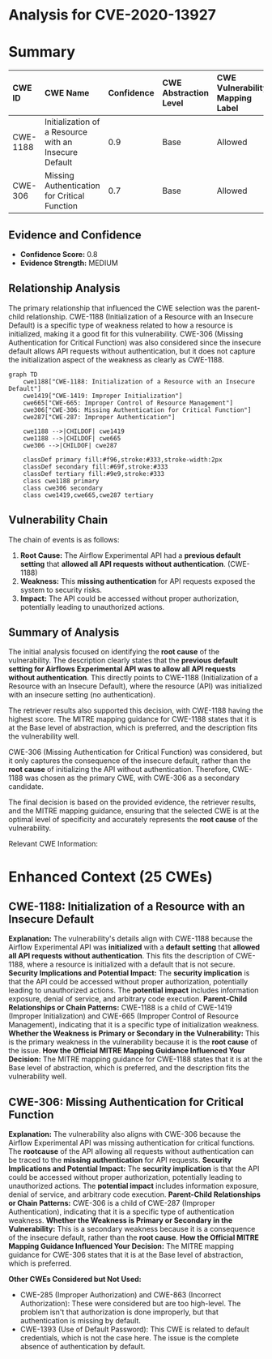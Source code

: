 # Analysis for CVE-2020-13927

# Summary
| CWE ID    | CWE Name                                                      | Confidence | CWE Abstraction Level | CWE Vulnerability Mapping Label | CWE-Vulnerability Mapping Notes |
| :-------- | :------------------------------------------------------------ | :--------- | :---------------------- | :------------------------------ | :------------------------------ |
| CWE-1188  | Initialization of a Resource with an Insecure Default       | 0.9        | Base                    | Allowed                         | Primary CWE                     |
| CWE-306   | Missing Authentication for Critical Function                  | 0.7        | Base                    | Allowed                         | Secondary Candidate             |

## Evidence and Confidence

*   **Confidence Score:** 0.8
*   **Evidence Strength:** MEDIUM

## Relationship Analysis

The primary relationship that influenced the CWE selection was the parent-child relationship. CWE-1188 (Initialization of a Resource with an Insecure Default) is a specific type of weakness related to how a resource is initialized, making it a good fit for this vulnerability. CWE-306 (Missing Authentication for Critical Function) was also considered since the insecure default allows API requests without authentication, but it does not capture the initialization aspect of the weakness as clearly as CWE-1188.

```mermaid
graph TD
    cwe1188["CWE-1188: Initialization of a Resource with an Insecure Default"]
    cwe1419["CWE-1419: Improper Initialization"]
    cwe665["CWE-665: Improper Control of Resource Management"]
    cwe306["CWE-306: Missing Authentication for Critical Function"]
    cwe287["CWE-287: Improper Authentication"]
    
    cwe1188 -->|CHILDOF| cwe1419
    cwe1188 -->|CHILDOF| cwe665
    cwe306 -->|CHILDOF| cwe287
    
    classDef primary fill:#f96,stroke:#333,stroke-width:2px
    classDef secondary fill:#69f,stroke:#333
    classDef tertiary fill:#9e9,stroke:#333
    class cwe1188 primary
    class cwe306 secondary
    class cwe1419,cwe665,cwe287 tertiary
```

## Vulnerability Chain

The chain of events is as follows:

1.  **Root Cause:** The Airflow Experimental API had a **previous default setting** that **allowed all API requests without authentication**. (CWE-1188)
2.  **Weakness:** This **missing authentication** for API requests exposed the system to security risks.
3.  **Impact:** The API could be accessed without proper authorization, potentially leading to unauthorized actions.

## Summary of Analysis

The initial analysis focused on identifying the **root cause** of the vulnerability. The description clearly states that the **previous default setting for Airflows Experimental API was to allow all API requests without authentication**. This directly points to CWE-1188 (Initialization of a Resource with an Insecure Default), where the resource (API) was initialized with an insecure setting (no authentication).

The retriever results also supported this decision, with CWE-1188 having the highest score. The MITRE mapping guidance for CWE-1188 states that it is at the Base level of abstraction, which is preferred, and the description fits the vulnerability well.

CWE-306 (Missing Authentication for Critical Function) was considered, but it only captures the consequence of the insecure default, rather than the **root cause** of initializing the API without authentication. Therefore, CWE-1188 was chosen as the primary CWE, with CWE-306 as a secondary candidate.

The final decision is based on the provided evidence, the retriever results, and the MITRE mapping guidance, ensuring that the selected CWE is at the optimal level of specificity and accurately represents the **root cause** of the vulnerability.

Relevant CWE Information:

# Enhanced Context (25 CWEs)

## CWE-1188: Initialization of a Resource with an Insecure Default

**Explanation:** The vulnerability's details align with CWE-1188 because the Airflow Experimental API was **initialized** with a **default setting** that **allowed all API requests without authentication**. This fits the description of CWE-1188, where a resource is initialized with a default that is not secure.
**Security Implications and Potential Impact:** The **security implication** is that the API could be accessed without proper authorization, potentially leading to unauthorized actions. The **potential impact** includes information exposure, denial of service, and arbitrary code execution.
**Parent-Child Relationships or Chain Patterns:** CWE-1188 is a child of CWE-1419 (Improper Initialization) and CWE-665 (Improper Control of Resource Management), indicating that it is a specific type of initialization weakness.
**Whether the Weakness is Primary or Secondary in the Vulnerability:** This is the primary weakness in the vulnerability because it is the **root cause** of the issue.
**How the Official MITRE Mapping Guidance Influenced Your Decision:** The MITRE mapping guidance for CWE-1188 states that it is at the Base level of abstraction, which is preferred, and the description fits the vulnerability well.

## CWE-306: Missing Authentication for Critical Function

**Explanation:** The vulnerability also aligns with CWE-306 because the Airflow Experimental API was missing authentication for critical functions. The **rootcause** of the API allowing all requests without authentication can be traced to the **missing authentication** for API requests.
**Security Implications and Potential Impact:** The **security implication** is that the API could be accessed without proper authorization, potentially leading to unauthorized actions. The **potential impact** includes information exposure, denial of service, and arbitrary code execution.
**Parent-Child Relationships or Chain Patterns:** CWE-306 is a child of CWE-287 (Improper Authentication), indicating that it is a specific type of authentication weakness.
**Whether the Weakness is Primary or Secondary in the Vulnerability:** This is a secondary weakness because it is a consequence of the insecure default, rather than the **root cause**.
**How the Official MITRE Mapping Guidance Influenced Your Decision:** The MITRE mapping guidance for CWE-306 states that it is at the Base level of abstraction, which is preferred.

**Other CWEs Considered but Not Used:**

*   CWE-285 (Improper Authorization) and CWE-863 (Incorrect Authorization): These were considered but are too high-level. The problem isn't that authorization is done improperly, but that authentication is missing by default.
*   CWE-1393 (Use of Default Password): This CWE is related to default credentials, which is not the case here. The issue is the complete absence of authentication by default.